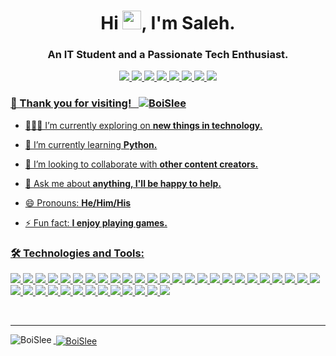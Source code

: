 <!--
**BoiSlee/BoiSlee** is a ✨ _special_ ✨ repository because its `README.md` (this file) appears on your GitHub profile.

Here are some ideas to get you started:

- 🔭 I’m currently working on ...
- 🌱 I’m currently learning ...
- 👯 I’m looking to collaborate on ...
- 🤔 I’m looking for help with ...
- 💬 Ask me about ...
- 📫 How to reach me: ...
- 😄 Pronouns: ...
- ⚡ Fun fact: ...
-->


<h1 align="center">Hi <img src="https://media.giphy.com/media/hvRJCLFzcasrR4ia7z/giphy.gif" width="30px">, I'm Saleh.</h1>
<h3 align="center">An IT Student and a Passionate Tech Enthusiast.</h3>

<!-- <p align="left"> <a href="https://twitter.com/BoiSlee" target="blank"><img src="https://img.shields.io/twitter/follow/boislee?logo=twitter&style=for-the-badge" alt="BoiSlee" /></a> </p> -->

<!--
MARKDOWN WAY
[![Facebook](https://img.shields.io/badge/Facebook-1877F2?style=for-the-badge&logo=facebook&logoColor=white)](https://facebook.com/BoiSleeTZ)
[![Twitter](https://img.shields.io/badge/Twitter-1DA1F2?style=for-the-badge&logo=twitter&logoColor=white)](https://twitter.com/BoiSlee)
[![Instagram](https://img.shields.io/badge/Instagram-E4405F?style=for-the-badge&logo=instagram&logoColor=white)](https://instagram.com/boislee)
[![Telegram](https://img.shields.io/badge/Telegram-2CA5E0?style=for-the-badge&logo=telegram&logoColor=white)](https://t.me/BoiSlee)
[![Linkedin](https://img.shields.io/badge/LinkedIn-0077B5?style=for-the-badge&logo=linkedin&logoColor=white)](https://linkedin.com/in/SalehMS)
[![Website](https://img.shields.io/badge/website-000000?style=for-the-badge&logo=About.me&logoColor=white)](https://boislee.com)
[![Snapchat](https://img.shields.io/badge/Snapchat-FFFC00?style=for-the-badge&logo=snapchat&logoColor=white)](https://www.snapchat.com/add/BoiSlee)
[![YouTube](https://img.shields.io/badge/YouTube-FF0000?style=for-the-badge&logo=youtube&logoColor=white)](https://www.youtube.com/c/BoiSlee)
-->


<div align="center">
<a href="https://facebook.com/BoiSleeTZ"> <img src="https://img.shields.io/badge/Facebook-1877F2?style=for-the-badge&logo=facebook&logoColor=white">
<a href="https://twitter.com/BoiSlee"> <img src="https://img.shields.io/badge/Twitter-1DA1F2?style=for-the-badge&logo=twitter&logoColor=white">
<a href="https://instagram.com/boislee"> <img src="https://img.shields.io/badge/Instagram-E4405F?style=for-the-badge&logo=instagram&logoColor=white">
<a href="https://t.me/BoiSlee"> <img src="https://img.shields.io/badge/Telegram-2CA5E0?style=for-the-badge&logo=telegram&logoColor=white">
<a href="https://linkedin.com/in/SalehMS"> <img src="https://img.shields.io/badge/LinkedIn-0077B5?style=for-the-badge&logo=linkedin&logoColor=white">
<a href="https://boislee.com"> <img src="https://img.shields.io/badge/website-000000?style=for-the-badge&logo=About.me&logoColor=white">
<a href="https://www.snapchat.com/add/BoiSlee"> <img src="https://img.shields.io/badge/Snapchat-FFFC00?style=for-the-badge&logo=snapchat&logoColor=white">
<a href="https://www.youtube.com/c/BoiSlee"> <img src="https://img.shields.io/badge/YouTube-FF0000?style=for-the-badge&logo=youtube&logoColor=white">
</div>

<p align="left"> <h3>🎯 Thank you for visiting! &nbsp; <img src="https://komarev.com/ghpvc/?username=boislee&label=Profile%20views&color=0e75b6&style=flat" alt="BoiSlee" /> </h3> </p>


- 👨🏽‍💻 I’m currently exploring on **new things in technology.**

- 🌱 I’m currently learning **Python.**

- 👯 I’m looking to collaborate with **other content creators.**

- 💬 Ask me about **anything, I'll be happy to help.**

- 😄 Pronouns: **He/Him/His**

- ⚡ Fun fact: **I enjoy playing games.**


<h3 align="left">🛠 Technologies and Tools:</h3>
<p align="left"> 
  <img src="https://img.shields.io/badge/Python-FFD43B?style=for-the-badge&logo=python&logoColor=blue" />
  <img src="https://img.shields.io/badge/HTML5-E34F26?style=for-the-badge&logo=html5&logoColor=white" />
  <img src="https://img.shields.io/badge/CSS3-1572B6?style=for-the-badge&logo=css3&logoColor=white" />
  <img src="https://img.shields.io/badge/C-00599C?style=for-the-badge&logo=c&logoColor=white" />
  <img src="https://img.shields.io/badge/C%2B%2B-00599C?style=for-the-badge&logo=c%2B%2B&logoColor=white" />
  <img src="https://img.shields.io/badge/Java-ED8B00?style=for-the-badge&logo=java&logoColor=white" />
  <img src="https://img.shields.io/badge/PHP-777BB4?style=for-the-badge&logo=php&logoColor=white" />
  <img src="https://img.shields.io/badge/MySQL-005C84?style=for-the-badge&logo=mysql&logoColor=yellow" />
  <img src="https://img.shields.io/badge/MariaDB-003545?style=for-the-badge&logo=mariadb&logoColor=white" />
  <img src="https://img.shields.io/badge/Microsoft%20SQL%20Server-CC2927?style=for-the-badge&logo=microsoft%20sql%20server&logoColor=white" />
  <img src="https://img.shields.io/badge/Unity-100000?style=for-the-badge&logo=unity&logoColor=white" />
  <img src="https://img.shields.io/badge/Microsoft-666666?style=for-the-badge&logo=microsoft&logoColor=white" />
  <img src="https://img.shields.io/badge/windows%20terminal-4D4D4D?style=for-the-badge&logo=windows%20terminal&logoColor=white" />
  <img src="https://img.shields.io/badge/Git-F05032?style=for-the-badge&logo=git&logoColor=white" />
  <img src="https://img.shields.io/badge/Xampp-F37623?style=for-the-badge&logo=xampp&logoColor=white" />
  <img src="https://img.shields.io/badge/Android-3DDC84?style=for-the-badge&logo=android&logoColor=white" />
  <img src="https://img.shields.io/badge/iOS-000000?style=for-the-badge&logo=ios&logoColor=white" />
  <img src="https://img.shields.io/badge/Windows-0078D6?style=for-the-badge&logo=windows&logoColor=white" />
  <img src="https://img.shields.io/badge/Linux-FCC624?style=for-the-badge&logo=linux&logoColor=black" />
  <img src="https://img.shields.io/badge/mac%20os-000000?style=for-the-badge&logo=apple&logoColor=white" />
  <img src="https://img.shields.io/badge/Atom-66595C?style=for-the-badge&logo=Atom&logoColor=white" />
  <img src="https://img.shields.io/badge/Visual_Studio_Code-0078D4?style=for-the-badge&logo=visual%20studio%20code&logoColor=white" />
  <img src="https://img.shields.io/badge/sublime_text-%23575757.svg?&style=for-the-badge&logo=sublime-text&logoColor=important" />
  <img src="https://img.shields.io/badge/Notepad++-90E59A.svg?style=for-the-badge&logo=notepad%2B%2B&logoColor=black" />
  <img src="https://img.shields.io/badge/Android_Studio-3DDC84?style=for-the-badge&logo=android-studio&logoColor=white" />
  <img src="https://img.shields.io/badge/Adobe%20Dreamweaver-072401?style=for-the-badge&logo=Adobe%20Dreamweaver&logoColor=34F400" />
  <img src="https://img.shields.io/badge/Microsoft_Office-D83B01?style=for-the-badge&logo=microsoft-office&logoColor=white" />
  <img src="https://img.shields.io/badge/LibreOffice-18A303?style=for-the-badge&logo=LibreOffice&logoColor=white" />
  <img src="https://img.shields.io/badge/Adobe%20Photoshop-31A8FF?style=for-the-badge&logo=Adobe%20Photoshop&logoColor=black" />
  <img src="https://img.shields.io/badge/Adobe%20Illustrator-FF9A00?style=for-the-badge&logo=adobe%20illustrator&logoColor=white" />
  <img src="https://img.shields.io/badge/blender-%23F5792A.svg?style=for-the-badge&logo=blender&logoColor=white" />
  <img src="https://img.shields.io/badge/PlayStation-003791?style=for-the-badge&logo=playstation&logoColor=white" />
  <img src="https://img.shields.io/badge/Xbox-107C10?style=for-the-badge&logo=xbox&logoColor=white" />
  <img src="https://img.shields.io/badge/Coursera-0056D2?style=for-the-badge&logo=Coursera&logoColor=white" />
  <img src="https://img.shields.io/badge/Khan%20Academy-14BF96?style=for-the-badge&logo=Khan%20Academy&logoColor=white" />
  <img src="https://img.shields.io/badge/Udemy-EC5252?style=for-the-badge&logo=Udemy&logoColor=white" />
  <img src="https://img.shields.io/badge/Bitcoin-000000?style=for-the-badge&logo=bitcoin&logoColor=white" />
  <img src="https://img.shields.io/badge/Ethereum-3C3C3D?style=for-the-badge&logo=Ethereum&logoColor=white" />
  </p>
    
  
  <!--
HTML Longer img tag
<p align="left"> 
  <img src="BadgeURLHere" />
  <a href="https://developer.android.com" target="_blank" rel="noreferrer"> <img src="https://raw.githubusercontent.com/devicons/devicon/master/icons/android/android-original-wordmark.svg" alt="android" width="40" height="40"/> </a> &nbsp;
</p>
  -->
  
  
<br>
<hr>
<p><img align="left" src="https://github-readme-stats.vercel.app/api?username=boislee&show_icons=true&locale=en&bg_color=0D1117&border_color=30363D&text_color=9f9f9f" alt="BoiSlee" /></p>

<p>&nbsp;<img align="center" src="https://github-readme-stats.vercel.app/api/top-langs?username=boislee&show_icons=true&locale=en&layout=compact&bg_color=0D1117&border_color=30363D&text_color=9f9f9f" alt="BoiSlee" /></p>



